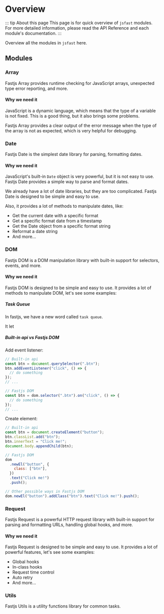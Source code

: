 # Overview

::: tip About this page
This page is for quick overview of `jsfast` modules. For more detailed information, please read the API Reference and each module's documentation.
:::

Overview all the modules in `jsfast` here.

## Modules

### Array

Fastjs Array provides runtime checking for JavaScript arrays, unexpected type error reporting, and more.

#### Why we need it

JavaScript is a dynamic language, which means that the type of a variable is not fixed. This is a good thing, but it also brings some problems.

Fastjs Array provides a clear output of the error message when the type of the array is not as expected, which is very helpful for debugging.

### Date

Fastjs Date is the simplest date library for parsing, formatting dates.

#### Why we need it

JavaScript's built-in `Date` object is very powerful, but it is not easy to use. Fastjs Date provides a simple way to parse and format dates.

We already have a lot of date libraries, but they are too complicated. Fastjs Date is designed to be simple and easy to use.

Also, it provides a lot of methods to manipulate dates, like:

- Get the current date with a specific format
- Get a specific format date from a timestamp
- Get the Date object from a specific format string
- Reformat a date string
- And more...

### DOM

Fastjs DOM is a DOM manipulation library with built-in support for selectors, events, and more.

#### Why we need it

Fastjs DOM is designed to be simple and easy to use. It provides a lot of methods to manipulate DOM, let's see some examples:

##### Task Queue

In fastjs, we have a new word called `task queue`.

It let

##### Built-in api vs Fastjs DOM

Add event listener:

```js
// Built-in api
const btn = document.querySelector(".btn");
btn.addEventListener("click", () => {
  // do something
});
// ...

// Fastjs DOM
const btn = dom.selector(".btn").on("click", () => {
  // do something
});
// ...
```

Create element:

```js
// Built-in api
const btn = document.createElement("button");
btn.classList.add("btn");
btn.innerText = "Click me!";
document.body.appendChild(btn);

// Fastjs DOM
dom
  .newEl("button", {
    class: ["btn"],
  })
  .text("Click me!")
  .push();

// Other possible ways in Fastjs DOM
dom.newEl("button").addClass("btn").text("Click me!").push();
```

### Request

Fastjs Request is a powerful HTTP request library with built-in support for parsing and formatting URLs, handling global hooks, and more.

#### Why we need it

Fastjs Request is designed to be simple and easy to use. It provides a lot of powerful features, let's see some examples:

- Global hooks
- In-class hooks
- Request time control
- Auto retry
- And more...

### Utils

Fastjs Utils is a utility functions library for common tasks.
